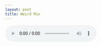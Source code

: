 ```yaml
---
layout: post
title: Weird Mix
---
```


<audio controls>
  <source src="/assets/recs/electrotribalrandom.wav" type="audio/mpeg">
Your browser does not support the audio element.
</audio>
